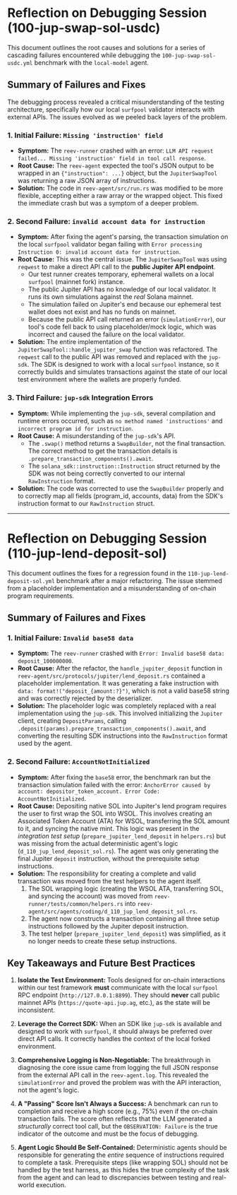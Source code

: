 # Reflection on Debugging Session (100-jup-swap-sol-usdc)

This document outlines the root causes and solutions for a series of cascading failures encountered while debugging the `100-jup-swap-sol-usdc.yml` benchmark with the `local-model` agent.

## Summary of Failures and Fixes

The debugging process revealed a critical misunderstanding of the testing architecture, specifically how our local `surfpool` validator interacts with external APIs. The issues evolved as we peeled back layers of the problem.

### 1. Initial Failure: `Missing 'instruction' field`

-   **Symptom:** The `reev-runner` crashed with an error: `LLM API request failed... Missing 'instruction' field in tool call response`.
-   **Root Cause:** The `reev-agent` expected the tool's JSON output to be wrapped in an `{"instruction": ...}` object, but the `JupiterSwapTool` was returning a raw JSON array of instructions.
-   **Solution:** The code in `reev-agent/src/run.rs` was modified to be more flexible, accepting either a raw array or the wrapped object. This fixed the immediate crash but was a symptom of a deeper problem.

### 2. Second Failure: `invalid account data for instruction`

-   **Symptom:** After fixing the agent's parsing, the transaction simulation on the local `surfpool` validator began failing with `Error processing Instruction 0: invalid account data for instruction`.
-   **Root Cause:** This was the central issue. The `JupiterSwapTool` was using `reqwest` to make a direct API call to the **public Jupiter API endpoint**.
    -   Our test runner creates temporary, ephemeral wallets on a local `surfpool` (mainnet fork) instance.
    -   The public Jupiter API has no knowledge of our local validator. It runs its own simulations against the *real* Solana mainnet.
    -   The simulation failed on Jupiter's end because our ephemeral test wallet does not exist and has no funds on mainnet.
    -   Because the public API call returned an error (`simulationError`), our tool's code fell back to using placeholder/mock logic, which was incorrect and caused the failure on the local validator.
-   **Solution:** The entire implementation of the `JupiterSwapTool::handle_jupiter_swap` function was refactored. The `reqwest` call to the public API was removed and replaced with the `jup-sdk`. The SDK is designed to work with a local `surfpool` instance, so it correctly builds and simulates transactions against the state of our local test environment where the wallets are properly funded.

### 3. Third Failure: `jup-sdk` Integration Errors

-   **Symptom:** While implementing the `jup-sdk`, several compilation and runtime errors occurred, such as `no method named 'instructions'` and `incorrect program id for instruction`.
-   **Root Cause:** A misunderstanding of the `jup-sdk`'s API.
    -   The `.swap()` method returns a `SwapBuilder`, not the final transaction. The correct method to get the transaction details is `.prepare_transaction_components().await`.
    -   The `solana_sdk::instruction::Instruction` struct returned by the SDK was not being correctly converted to our internal `RawInstruction` format.
-   **Solution:** The code was corrected to use the `SwapBuilder` properly and to correctly map all fields (program_id, accounts, data) from the SDK's instruction format to our `RawInstruction` struct.

---

# Reflection on Debugging Session (110-jup-lend-deposit-sol)

This document outlines the fixes for a regression found in the `110-jup-lend-deposit-sol.yml` benchmark after a major refactoring. The issue stemmed from a placeholder implementation and a misunderstanding of on-chain program requirements.

## Summary of Failures and Fixes

### 1. Initial Failure: `Invalid base58 data`

-   **Symptom:** The `reev-runner` crashed with `Error: Invalid base58 data: deposit_100000000`.
-   **Root Cause:** After the refactor, the `handle_jupiter_deposit` function in `reev-agent/src/protocols/jupiter/lend_deposit.rs` contained a placeholder implementation. It was generating a fake instruction with `data: format!("deposit_{amount:?}")`, which is not a valid base58 string and was correctly rejected by the deserializer.
-   **Solution:** The placeholder logic was completely replaced with a real implementation using the `jup-sdk`. This involved initializing the `Jupiter` client, creating `DepositParams`, calling `.deposit(params).prepare_transaction_components().await`, and converting the resulting SDK instructions into the `RawInstruction` format used by the agent.

### 2. Second Failure: `AccountNotInitialized`

-   **Symptom:** After fixing the `base58` error, the benchmark ran but the transaction simulation failed with the error: `AnchorError caused by account: depositor_token_account. Error Code: AccountNotInitialized`.
-   **Root Cause:** Depositing native SOL into Jupiter's lend program requires the user to first wrap the SOL into WSOL. This involves creating an Associated Token Account (ATA) for WSOL, transferring the SOL amount to it, and syncing the native mint. This logic was present in the *integration test setup* (`prepare_jupiter_lend_deposit` in `helpers.rs`) but was missing from the actual deterministic agent's logic (`d_110_jup_lend_deposit_sol.rs`). The agent was only generating the final Jupiter `deposit` instruction, without the prerequisite setup instructions.
-   **Solution:** The responsibility for creating a complete and valid transaction was moved from the test helpers to the agent itself.
    1.  The SOL wrapping logic (creating the WSOL ATA, transferring SOL, and syncing the account) was moved from `reev-runner/tests/common/helpers.rs` into `reev-agent/src/agents/coding/d_110_jup_lend_deposit_sol.rs`.
    2.  The agent now constructs a transaction containing all three setup instructions followed by the Jupiter deposit instruction.
    3.  The test helper (`prepare_jupiter_lend_deposit`) was simplified, as it no longer needs to create these setup instructions.

## Key Takeaways and Future Best Practices

1.  **Isolate the Test Environment:** Tools designed for on-chain interactions within our test framework **must** communicate with the local `surfpool` RPC endpoint (`http://127.0.0.1:8899`). They should **never** call public mainnet APIs (`https://quote-api.jup.ag`, etc.), as the state will be inconsistent.

2.  **Leverage the Correct SDK:** When an SDK like `jup-sdk` is available and designed to work with `surfpool`, it should always be preferred over direct API calls. It correctly handles the context of the local forked environment.

3.  **Comprehensive Logging is Non-Negotiable:** The breakthrough in diagnosing the core issue came from logging the full JSON response from the external API call in the `reev-agent.log`. This revealed the `simulationError` and proved the problem was with the API interaction, not the agent's logic.

4.  **A "Passing" Score Isn't Always a Success:** A benchmark can run to completion and receive a high score (e.g., 75%) even if the on-chain transaction fails. The score often reflects that the LLM generated a *structurally* correct tool call, but the `OBSERVATION: Failure` is the true indicator of the outcome and must be the focus of debugging.

5.  **Agent Logic Should Be Self-Contained:** Deterministic agents should be responsible for generating the *entire* sequence of instructions required to complete a task. Prerequisite steps (like wrapping SOL) should not be handled by the test harness, as this hides the true complexity of the task from the agent and can lead to discrepancies between testing and real-world execution.